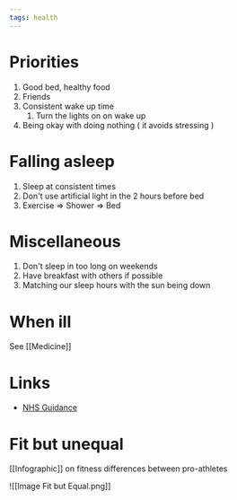 ```yaml
---
tags: health
---
```


# Priorities
1. Good bed, healthy food
2. Friends
3. Consistent wake up time
	1. Turn the lights on on wake up
4. Being okay with doing nothing ( it avoids stressing )

# Falling asleep
1. Sleep at consistent times
2. Don't use artificial light in the 2 hours before bed
3. Exercise => Shower => Bed

# Miscellaneous
1. Don't sleep in too long on weekends
2. Have breakfast with others if possible
3. Matching our sleep hours with the sun being down

# When ill
See [[Medicine]]

# Links
- [NHS Guidance](https://www.nhs.uk/live-well/eat-well/) 


# Fit but unequal
[[Infographic]] on fitness differences between pro-athletes

![[Image Fit but Equal.png]]